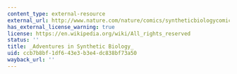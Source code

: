 ```yaml
---
content_type: external-resource
external_url: http://www.nature.com/nature/comics/syntheticbiologycomic/index.html
has_external_license_warning: true
license: https://en.wikipedia.org/wiki/All_rights_reserved
status: ''
title: _Adventures in Synthetic Biology_
uid: ccb7b8bf-1df6-43e3-b3e4-dc838bf73a50
wayback_url: ''
---
```

